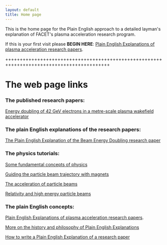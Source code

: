 ```yaml
---
layout: default
title: Home page
---
```


This is the home page for the Plain English approach to a detailed layman's explanation of FACET's plasma acceleration research program.

If this is your first visit please **BEGIN HERE**: [Plain English Explanations of plasma acceleration research papers](/plasma-accel-explained.html).


++++++++++++++++++++++++++++++++++++++++++++++++++++++++++++++++++++++++++++++++++++++++++

# The web page links

### The published research papers:

[Energy doubling of 42 GeV electrons in a metre-scale plasma wakefield accelerator](/energy-doubling-slacpub.html)


### The plain English explanations of the research papers:

[The Plain English Explanation of the Beam Energy Doubling research paper](/energy-doubling-explained.html)


### The physics tutorials:

[Some fundamental concepts of physics](/principles-of-physics-tutorial.html)

[Guiding the particle beam trajectory with magnets](/beam-control-tutorial.html)

[The acceleration of particle beams](/beam-acceleration-tutorial.html)

[Relativity and high energy particle beams](/relativity-tutorial.html)


### The plain English concepts:

[Plain English Explanations of plasma acceleration research papers](/plasma-accel-explained.html).

[More on the history and philosophy of Plain English Explanations](/plain-english-papers.html)

[How to write a Plain English Explanation of a research paper](/how-to-write-a-PEP.html)


